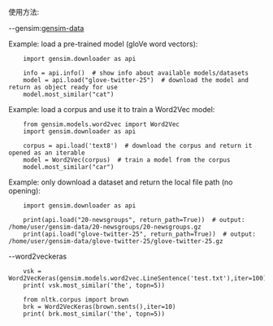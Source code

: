 使用方法:

--gensim:[gensim-data](https://github.com/RaRe-Technologies/gensim-data)

Example: load a pre-trained model (gloVe word vectors):

        import gensim.downloader as api

        info = api.info()  # show info about available models/datasets
        model = api.load("glove-twitter-25")  # download the model and return as object ready for use
        model.most_similar("cat")

Example: load a corpus and use it to train a Word2Vec model:

        from gensim.models.word2vec import Word2Vec
        import gensim.downloader as api

        corpus = api.load('text8')  # download the corpus and return it opened as an iterable
        model = Word2Vec(corpus)  # train a model from the corpus
        model.most_similar("car")

Example: only download a dataset and return the local file path (no opening):

        import gensim.downloader as api

        print(api.load("20-newsgroups", return_path=True))  # output: /home/user/gensim-data/20-newsgroups/20-newsgroups.gz
        print(api.load("glove-twitter-25", return_path=True))  # output: /home/user/gensim-data/glove-twitter-25/glove-twitter-25.gz

--word2veckeras

        vsk = Word2VecKeras(gensim.models.word2vec.LineSentence('test.txt'),iter=100)
        print( vsk.most_similar('the', topn=5))

        from nltk.corpus import brown
        brk = Word2VecKeras(brown.sents(),iter=10)
        print( brk.most_similar('the', topn=5))

